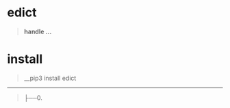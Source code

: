 # edict
>__handle ...__

# install
>__pip3 install edict

-----------------------------------------------------------------------
>├──0. [](edict/Images/.0.png)  <br>
